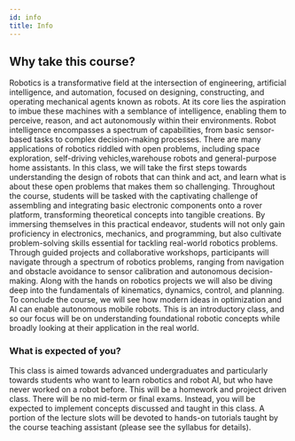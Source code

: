 ```yaml
---
id: info
title: Info
---
```


## Why take this course?
Robotics is a transformative field at the intersection of engineering, artificial intelligence, and automation, focused on designing, constructing, and operating mechanical agents known as robots. At its core lies the aspiration to imbue these machines with a semblance of intelligence, enabling them to perceive, reason, and act autonomously within their environments. Robot intelligence encompasses a spectrum of capabilities, from basic sensor-based tasks to complex decision-making processes. There are many applications of robotics riddled with open problems, including space exploration, self-driving vehicles,warehouse robots and general-purpose home assistants.  In this class, we will take the first steps towards understanding the design of robots that can think and act, and learn what is about these open problems that makes them so challenging.  Throughout the course, students will be tasked with the captivating challenge of assembling and integrating basic electronic components onto a rover platform, transforming theoretical concepts into tangible creations. By immersing themselves in this practical endeavor, students will not only gain proficiency in electronics, mechanics, and programming, but also cultivate problem-solving skills essential for tackling real-world robotics problems. Through guided projects and collaborative workshops, participants will navigate through a spectrum of robotics problems, ranging from navigation and obstacle avoidance to sensor calibration and autonomous decision-making. Along with the hands on robotics projects we will also be diving deep into the fundamentals of kinematics, dynamics, control, and planning. To conclude the course, we will see how modern ideas in optimization and AI can enable autonomous mobile robots. This is an introductory class, and so our focus will be on understanding foundational robotic concepts while broadly looking at their application in the real world.


### What is expected of you?
This class is aimed towards advanced undergraduates and particularly towards students who want to learn robotics and robot AI, but who have never worked on a robot before. This will be a homework and project driven class. There will be no mid-term or final exams. Instead, you will be expected to implement concepts discussed and taught in this class. A portion of the lecture slots will be devoted to hands-on tutorials taught by the course teaching assistant (please see the syllabus for details).

